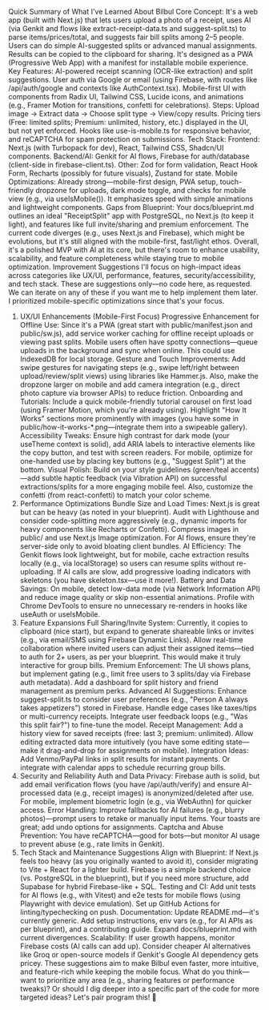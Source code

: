 Quick Summary of What I've Learned About Bilbul
Core Concept: It's a web app (built with Next.js) that lets users upload a photo of a receipt, uses AI (via Genkit and flows like extract-receipt-data.ts and suggest-split.ts) to parse items/prices/total, and suggests fair bill splits among 2–5 people. Users can do simple AI-suggested splits or advanced manual assignments. Results can be copied to the clipboard for sharing. It's designed as a PWA (Progressive Web App) with a manifest for installable mobile experience.
Key Features:
AI-powered receipt scanning (OCR-like extraction) and split suggestions.
User auth via Google or email (using Firebase, with routes like /api/auth/google and contexts like AuthContext.tsx).
Mobile-first UI with components from Radix UI, Tailwind CSS, Lucide icons, and animations (e.g., Framer Motion for transitions, confetti for celebrations).
Steps: Upload image → Extract data → Choose split type → View/copy results.
Pricing tiers (Free: limited splits; Premium: unlimited, history, etc.) displayed in the UI, but not yet enforced.
Hooks like use-is-mobile.ts for responsive behavior, and reCAPTCHA for spam protection on submissions.
Tech Stack:
Frontend: Next.js (with Turbopack for dev), React, Tailwind CSS, Shadcn/UI components.
Backend/AI: Genkit for AI flows, Firebase for auth/database (client-side in firebase-client.ts).
Other: Zod for form validation, React Hook Form, Recharts (possibly for future visuals), Zustand for state.
Mobile Optimizations: Already strong—mobile-first design, PWA setup, touch-friendly dropzone for uploads, dark mode toggle, and checks for mobile view (e.g., via useIsMobile()). It emphasizes speed with simple animations and lightweight components.
Gaps from Blueprint: Your docs/blueprint.md outlines an ideal "ReceiptSplit" app with PostgreSQL, no Next.js (to keep it light), and features like full invite/sharing and premium enforcement. The current code diverges (e.g., uses Next.js and Firebase), which might be evolutions, but it's still aligned with the mobile-first, fast/light ethos.
Overall, it's a polished MVP with AI at its core, but there's room to enhance usability, scalability, and feature completeness while staying true to mobile optimization.
Improvement Suggestions
I'll focus on high-impact ideas across categories like UX/UI, performance, features, security/accessibility, and tech stack. These are suggestions only—no code here, as requested. We can iterate on any of these if you want me to help implement them later. I prioritized mobile-specific optimizations since that's your focus.

1. UX/UI Enhancements (Mobile-First Focus)
   Progressive Enhancement for Offline Use: Since it's a PWA (great start with public/manifest.json and public/sw.js), add service worker caching for offline receipt uploads or viewing past splits. Mobile users often have spotty connections—queue uploads in the background and sync when online. This could use IndexedDB for local storage.
   Gesture and Touch Improvements: Add swipe gestures for navigating steps (e.g., swipe left/right between upload/review/split views) using libraries like Hammer.js. Also, make the dropzone larger on mobile and add camera integration (e.g., direct photo capture via browser APIs) to reduce friction.
   Onboarding and Tutorials: Include a quick mobile-friendly tutorial carousel on first load (using Framer Motion, which you're already using). Highlight "How It Works" sections more prominently with images (you have some in public/how-it-works-\*.png—integrate them into a swipeable gallery).
   Accessibility Tweaks: Ensure high contrast for dark mode (your useTheme context is solid), add ARIA labels to interactive elements like the copy button, and test with screen readers. For mobile, optimize for one-handed use by placing key buttons (e.g., "Suggest Split") at the bottom.
   Visual Polish: Build on your style guidelines (green/teal accents)—add subtle haptic feedback (via Vibration API) on successful extractions/splits for a more engaging mobile feel. Also, customize the confetti (from react-confetti) to match your color scheme.
2. Performance Optimizations
   Bundle Size and Load Times: Next.js is great but can be heavy (as noted in your blueprint). Audit with Lighthouse and consider code-splitting more aggressively (e.g., dynamic imports for heavy components like Recharts or Confetti). Compress images in public/ and use Next.js Image optimization. For AI flows, ensure they're server-side only to avoid bloating client bundles.
   AI Efficiency: The Genkit flows look lightweight, but for mobile, cache extraction results locally (e.g., via localStorage) so users can resume splits without re-uploading. If AI calls are slow, add progressive loading indicators with skeletons (you have skeleton.tsx—use it more!).
   Battery and Data Savings: On mobile, detect low-data mode (via Network Information API) and reduce image quality or skip non-essential animations. Profile with Chrome DevTools to ensure no unnecessary re-renders in hooks like useAuth or useIsMobile.
3. Feature Expansions
   Full Sharing/Invite System: Currently, it copies to clipboard (nice start), but expand to generate shareable links or invites (e.g., via email/SMS using Firebase Dynamic Links). Allow real-time collaboration where invited users can adjust their assigned items—tied to auth for 2+ users, as per your blueprint. This would make it truly interactive for group bills.
   Premium Enforcement: The UI shows plans, but implement gating (e.g., limit free users to 3 splits/day via Firebase auth metadata). Add a dashboard for split history and friend management as premium perks.
   Advanced AI Suggestions: Enhance suggest-split.ts to consider user preferences (e.g., "Person A always takes appetizers") stored in Firebase. Handle edge cases like taxes/tips or multi-currency receipts. Integrate user feedback loops (e.g., "Was this split fair?") to fine-tune the model.
   Receipt Management: Add a history view for saved receipts (free: last 3; premium: unlimited). Allow editing extracted data more intuitively (you have some editing state—make it drag-and-drop for assignments on mobile).
   Integration Ideas: Add Venmo/PayPal links in split results for instant payments. Or integrate with calendar apps to schedule recurring group bills.
4. Security and Reliability
   Auth and Data Privacy: Firebase auth is solid, but add email verification flows (you have /api/auth/verify) and ensure AI-processed data (e.g., receipt images) is anonymized/deleted after use. For mobile, implement biometric login (e.g., via WebAuthn) for quicker access.
   Error Handling: Improve fallbacks for AI failures (e.g., blurry photos)—prompt users to retake or manually input items. Your toasts are great; add undo options for assignments.
   Captcha and Abuse Prevention: You have reCAPTCHA—good for bots—but monitor AI usage to prevent abuse (e.g., rate limits in Genkit).
5. Tech Stack and Maintenance Suggestions
   Align with Blueprint: If Next.js feels too heavy (as you originally wanted to avoid it), consider migrating to Vite + React for a lighter build. Firebase is a simple backend choice (vs. PostgreSQL in the blueprint), but if you need more structure, add Supabase for hybrid Firebase-like + SQL.
   Testing and CI: Add unit tests for AI flows (e.g., with Vitest) and e2e tests for mobile flows (using Playwright with device emulation). Set up GitHub Actions for linting/typechecking on push.
   Documentation: Update README.md—it's currently generic. Add setup instructions, env vars (e.g., for AI APIs as per blueprint), and a contributing guide. Expand docs/blueprint.md with current divergences.
   Scalability: If user growth happens, monitor Firebase costs (AI calls can add up). Consider cheaper AI alternatives like Groq or open-source models if Genkit's Google AI dependency gets pricey.
   These suggestions aim to make Bilbul even faster, more intuitive, and feature-rich while keeping the mobile focus. What do you think—want to prioritize any area (e.g., sharing features or performance tweaks)? Or should I dig deeper into a specific part of the code for more targeted ideas? Let's pair program this! 🚀
